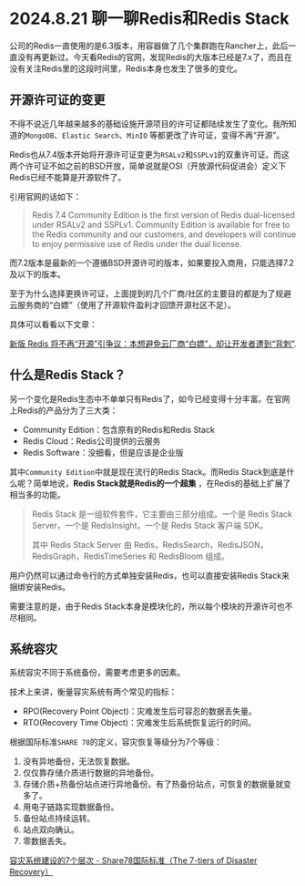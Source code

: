 # 2024.8.21 聊一聊Redis和Redis Stack

公司的Redis一直使用的是6.3版本，用容器做了几个集群跑在Rancher上，此后一直没有再更新过。今天看Redis的官网，发现Redis的大版本已经是7.x了，而且在没有关注Redis里的这段时间里，Redis本身也发生了很多的变化。

## 开源许可证的变更

不得不说近几年越来越多的基础设施开源项目的许可证都陆续发生了变化。我所知道的`MongoDB`、`Elastic Search`、`MinIO`
等都更改了许可证，变得不再“开源”。

Redis也从7.4版本开始将开源许可证变更为`RSALv2`和`SSPLv1`的双重许可证。而这两个许可证不如之前的BSD开放，简单说就是OSI（开放源代码促进会）定义下Redis已经不能算是开源软件了。

引用官网的话如下：

> Redis 7.4 Community Edition is the first version of Redis dual-licensed under RSALv2 and SSPLv1.
> Community Edition is available for free to the Redis community and our customers, and developers will continue to
> enjoy permissive use of Redis under the dual license.

而7.2版本是最新的一个遵循BSD开源许可的版本，如果要投入商用，只能选择7.2及以下的版本。

至于为什么选择更换许可证，上面提到的几个厂商/社区的主要目的都是为了规避云服务商的“白嫖”（使用了开源软件盈利才回馈开源社区不足）。

具体可以看看以下文章：

<a href="https://www.36kr.com/p/2700542716409992">新版 Redis 将不再“开源”引争议：本想避免云厂商“白嫖”，却让开发者遭到“背刺”</a>.

## 什么是Redis Stack？

另一个变化是Redis生态中不单单只有Redis了，如今已经变得十分丰富。在官网上Redis的产品分为了三大类：

- Community Edition：包含原有的Redis和Redis Stack
- Redis Cloud：Redis公司提供的云服务
- Redis Software：没细看，但是应该是企业版

其中`Community Edition`中就是现在流行的Redis Stack。而Redis Stack到底是什么呢？简单地说，**Redis Stack就是Redis的一个超集**
，在Redis的基础上扩展了相当多的功能。

> Redis Stack 是一组软件套件，它主要由三部分组成。一个是 Redis Stack Server，一个是 RedisInsight，一个是 Redis Stack 客户端 SDK。
>
> 其中 Redis Stack Server 由 Redis，RedisSearch，RedisJSON，RedisGraph，RedisTimeSeries 和 RedisBloom 组成。

用户仍然可以通过命令行的方式单独安装Redis，也可以直接安装Redis Stack来捆绑安装Redis。

需要注意的是，由于Redis Stack本身是模块化的，所以每个模块的开源许可也不尽相同。

## 系统容灾

系统容灾不同于系统备份，需要考虑更多的因素。

技术上来讲，衡量容灾系统有两个常见的指标：

- RPO(Recovery Point Object)：灾难发生后可容忍的数据丢失量。
- RTO(Recovery Time Object)：灾难发生后系统恢复运行的时间。

根据国际标准`SHARE 78`的定义，容灾恢复等级分为7个等级：

1. 没有异地备份，无法恢复数据。
2. 仅仅靠存储介质进行数据的异地备份。
3. 存储介质+热备份站点进行异地备份。有了热备份站点，可恢复的数据量就变多了。
4. 用电子链路实现数据备份。
5. 备份站点持续运转。
6. 站点双向确认。
7. 零数据丢失。

<seealso>
    <category ref="link">
        <a href="http://www.rongzai.com.cn/baike/10111H020.html">容灾系统建设的7个层次 - Share78国际标准（The 7-tiers of Disaster Recovery）</a>
    </category>
</seealso>